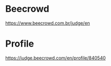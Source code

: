# Beecrowd
https://www.beecrowd.com.br/judge/en

# Profile
https://judge.beecrowd.com/en/profile/840540
